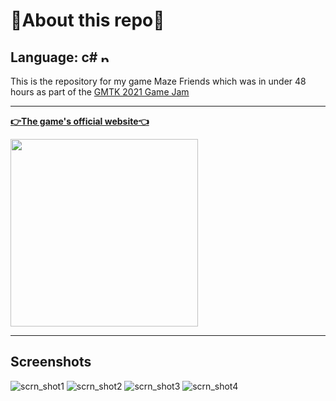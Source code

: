 # 🚨**About this repo**🚨

## Language: c# <img src="https://cdn.vectorizedimages.com/content/preview/c-sharp-programming-language-logo-601d796c41e10.png" alt="python_logo" width="15"/>

This is the repository for my game Maze Friends which was in under 48 hours as part of the [GMTK 2021 Game Jam](https://itch.io/jam/gmtk-2021)

***
[**👉The game's official website👈**](https://amoor22.itch.io/maze-friendz)

<img src="https://i.ytimg.com/vi/XpzBfx45wUE/hqdefault.jpg?sqp=-oaymwEjCPYBEIoBSFryq4qpAxUIARUAAAAAGAElAADIQj0AgKJDeAE=&rs=AOn4CLAkNs6wOGMyGC05FxRa23YuTTJhLQ" width="300">

***
## Screenshots
![scrn_shot1](https://img.itch.zone/aW1hZ2UvMTA4NzA1My82MjI5ODUyLnBuZw==/original/T5TsXB.png)
![scrn_shot2](https://img.itch.zone/aW1hZ2UvMTA4NzA1My82MjI5ODgzLnBuZw==/original/s31hYo.png)
![scrn_shot3](https://img.itch.zone/aW1hZ2UvMTA4NzA1My82MjI5OTQwLnBuZw==/original/%2BtLKin.png)
![scrn_shot4](https://img.itch.zone/aW1hZ2UvMTA4NzA1My82MjI5OTYwLnBuZw==/original/MkMiOz.png)